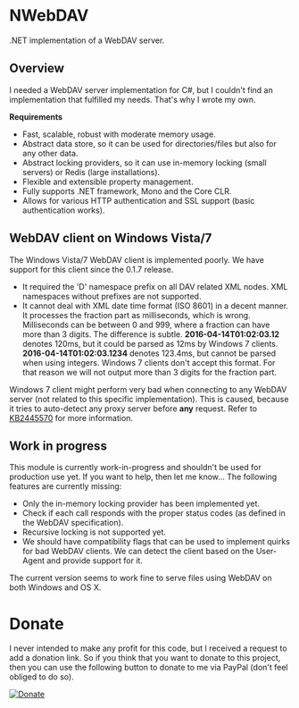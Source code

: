 # NWebDAV
.NET implementation of a WebDAV server.

## Overview
I needed a WebDAV server implementation for C#, but I couldn't find an
implementation that fulfilled my needs. That's why I wrote
my own.

__Requirements__

* Fast, scalable, robust with moderate memory usage.
* Abstract data store, so it can be used for directories/files but also for any
  other data.
* Abstract locking providers, so it can use in-memory locking (small servers)
  or Redis (large installations).
* Flexible and extensible property management.
* Fully supports .NET framework, Mono and the Core CLR.
* Allows for various HTTP authentication and SSL support (basic authentication works).

## WebDAV client on Windows Vista/7
The Windows Vista/7 WebDAV client is implemented poorly. We have support for
this client since the 0.1.7 release.

* It required the 'D' namespace prefix on all DAV related XML nodes. XML
  namespaces without prefixes are not supported.
* It cannot deal with XML date time format (ISO 8601) in a decent manner. It
  processes the fraction part as milliseconds, which is wrong. Milliseconds
  can be between 0 and 999, where a fraction can have more than 3 digits. The
  difference is subtle. __2016-04-14T01:02:03.12__ denotes 120ms, but it could
  be parsed as 12ms by Windows 7 clients. __2016-04-14T01:02:03.1234__ denotes
  123.4ms, but cannot be parsed when using integers. Windows 7 clients don't
  accept this format. For that reason we will not output more than 3 digits
  for the fraction part.

Windows 7 client might perform very bad when connecting to any WebDAV server
(not related to this specific implementation). This is caused, because it tries
to auto-detect any proxy server before __any__ request. Refer to
[KB2445570](https://support.microsoft.com/en-us/kb/2445570) for more information.

## Work in progress
This module is currently work-in-progress and shouldn't be used for production use yet. If you want to help, then let me know...
The following features are currently missing:

* Only the in-memory locking provider has been implemented yet.
* Check if each call responds with the proper status codes (as defined in the WebDAV specification).
* Recursive locking is not supported yet.
* We should have compatibility flags that can be used to implement quirks
  for bad WebDAV clients. We can detect the client based on the User-Agent
  and provide support for it.

The current version seems to work fine to serve files using WebDAV on both Windows and OS X.

# Donate
I never intended to make any profit for this code, but I received a request to add a donation link. So if you think that you want to donate to this project, then you can use the following button to donate to me via PayPal (don't feel obliged to do so).

[![Donate](https://img.shields.io/badge/Donate-PayPal-green.svg)](https://www.paypal.com/cgi-bin/webscr?cmd=_s-xclick&hosted_button_id=59LH5AHNQ8XZW)
